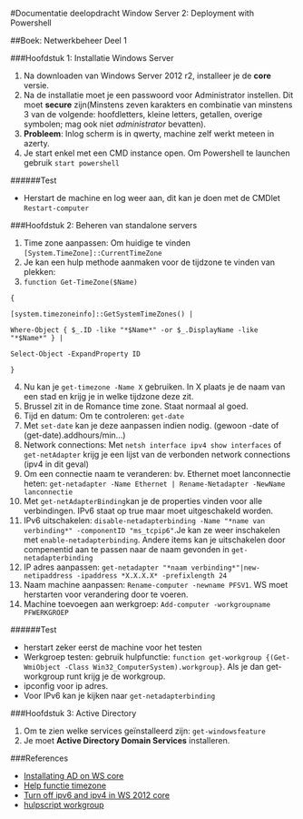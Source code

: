 #Documentatie deelopdracht Window Server 2: Deployment with Powershell

<!---
kjeld: password voor machine: `Admin123`
--->

##Boek: Netwerkbeheer Deel 1

###Hoofdstuk 1: Installatie Windows Server 
1. Na downloaden van Windows Server 2012 r2, installeer je de **core** versie.
2. Na de installatie moet je een passwoord voor Administrator instellen. Dit moet **secure** zijn(Minstens zeven karakters en combinatie van minstens 3 van de volgende: hoofdletters, kleine letters, getallen, overige symbolen; mag ook niet *administrator* bevatten).
3. **Probleem**: Inlog scherm is in qwerty, machine zelf werkt meteen in azerty.
4. Je start enkel met een CMD instance open. Om Powershell te launchen gebruik `start powershell`

######Test
* Herstart de machine en log weer aan, dit kan je doen met de CMDlet `Restart-computer`

###Hoofdstuk 2: Beheren van standalone servers
1. Time zone aanpassen: Om huidige te vinden `[System.TimeZone]::CurrentTimeZone`
2. Je kan een hulp methode aanmaken voor de tijdzone te vinden van plekken:
3. `function Get-TimeZone($Name)`

`{`

 `[system.timezoneinfo]::GetSystemTimeZones() | `
 
 `Where-Object { $_.ID -like "*$Name*" -or $_.DisplayName -like "*$Name*" } | `
 
 `Select-Object -ExpandProperty ID`
 
`}`

4. Nu kan je `get-timezone -Name X` gebruiken. In X plaats je de naam van een stad en krijg je in welke tijdzone deze zit.
5. Brussel zit in de Romance time zone. Staat normaal al goed.
6. Tijd en datum: Om te controleren: `get-date`
7. Met `set-date` kan je deze aanpassen indien nodig. (gewoon -date of (get-date).addhours/min...)
8. Network connections: Met `netsh interface ipv4 show interfaces` of `get-netAdapter` krijg je een lijst van de verbonden network connections (ipv4 in dit geval)
9. Om een connectie naam te veranderen: bv. Ethernet moet lanconnectie heten: `get-netadapter -Name Ethernet | Rename-Netadapter -NewName lanconnectie`
10. Met `get-netAdapterBinding`kan je de properties vinden voor alle verbindingen. IPv6 staat op true maar moet uitgeschakeld worden.
11. IPv6 uitschakelen: `disable-netadapterbinding -Name "*name van verbinding*" -componentID "ms_tcpip6"`.Je kan ze weer inschakelen met `enable-netadapterbinding`. Andere items kan je uitschakelen door compenentid aan te passen naar de naam gevonden in `get-netadapterbinding`
12. IP adres aanpassen: `get-netadapter "*naam verbinding*"|new-netipaddress -ipaddress *X.X.X.X* -prefixlength 24`
13. Naam machine aanpassen: `Rename-computer -newname PFSV1`. WS moet herstarten voor verandering door te voeren.
14. Machine toevoegen aan werkgroep: `Add-computer -workgroupname PFWERKGROEP`

######Test
* herstart zeker eerst de machine voor het testen
* Werkgroep testen: gebruik hulpfunctie: `function get-workgroup {(Get-WmiObject -Class Win32_ComputerSystem).workgroup}`. Als je dan get-workgroup runt krijg je de workgroup.
* ipconfig voor ip adres.
* Voor IPv6 kan je kijken naar `get-netadapterbinding`

###Hoofdstuk 3: Active Directory
1. Om te zien welke services geïnstalleerd zijn: `get-windowsfeature`
2. Je moet **Active Directory Domain Services** installeren.

###References
* [Installating AD on WS core](http://blog.coretech.dk/kaj/installing-active-directory-domain-services-on-windows-server-2012-r2-core/)
* [Help functie timezone](http://powershell.com/cs/blogs/tips/archive/2013/08/13/changing-current-time-zone.aspx)
* [Turn off ipv6 and ipv4 in WS 2012 core](https://social.technet.microsoft.com/Forums/en-US/a1bd0436-7f99-43c6-ac55-26e14ba8fb9e/how-disable-ipv6-and-ipv4-in-server-2012-core-by-using-powershell?forum=winserverpowershell)
* [hulpscript workgroup](http://powershell.com/cs/media/p/3939.aspx)



